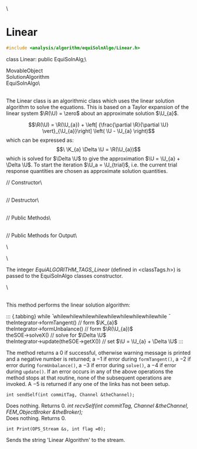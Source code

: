 \
# Linear 

```cpp
#include <analysis/algorithm/equiSolnAlgo/Linear.h>
```

class Linear: public EquiSolnAlg;\

MovableObject\
SolutionAlgorithm\
EquiSolnAlgo\

\
The Linear class is an algorithmic class which uses the linear solution
algorithm to solve the equations. This is based on a Taylor expansion of
the linear system $\R(\U) = \zero$ about an approximate solution
$\U_{a}$.

$$\R(\U) = 
\R(\U_{a}) +
\left[ {\frac{\partial \R}{\partial \U} \vert}_{\U_{a}}\right]
\left( \U - \U_{a} \right)$$ which can be expressed as: $$\
\K_{a} \Delta \U = \R(\U_{a})$$ which is solved for $\Delta \U$ to give
the approximation $\U = \U_{a} + \Delta \U$.
To start the iteration $\U_a = \U_{trial}$, i.e. the current trial
response quantities are chosen as approximate solution quantities.

// Constructor\

\
// Destructor\

\
// Public Methods\

\
// Public Methods for Output\

\

\

The integer *EquiALGORITHM_TAGS_Linear* (defined in $<$classTags.h$>$)
is passed to the EquiSolnAlgo classes constructor.

\

\
This method performs the linear solution algorithm:

::: {.tabbing}
while ̄ whilewhilewhilewhilewhilewhilewhilewhilewhile ̄
theIntegrator-$>$formTangent() // form $\K_{a}$\
theIntegrator-$>$formUnbalance() // form $\R(\U_{a})$\
theSOE-$>$solveX() // solve for $\Delta \U$\
theIntegrator-$>$update(theSOE-$>$getX()) // set
$\U = \U_{a} + \Delta \U$
:::

The method returns a 0 if successful, otherwise warning message is
printed and a negative number is returned; a $-1$ if error during
`formTangent()`, a $-2$ if error during `formUnbalance()`, a $-3$ if
error during `solve()`, a $-4$ if error during `update()`. If an error
occurs in any of the above operations the method stops at that routine,
none of the subsequent operations are invoked. A $-5$ is returned if any
one of the links has not been setup.

```{.cpp}
int sendSelf(int commitTag, Channel &theChannel);
```

Does nothing. Returns 0.
*int recvSelf(int commitTag, Channel &theChannel, FEM_ObjectBroker
&theBroker);*\
Does nothing. Returns 0.

```{.cpp}
int Print(OPS_Stream &s, int flag =0);
```

Sends the string 'Linear Algorithm' to the stream.

